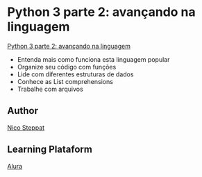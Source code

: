 # Python 3 parte 2: avançando na linguagem

[Python 3 parte 2: avançando na linguagem](https://cursos.alura.com.br/course/python-3-avancando-na-linguagem)
- Entenda mais como funciona esta linguagem popular
- Organize seu código com funções
- Lide com diferentes estruturas de dados
- Conhece as List comprehensions
- Trabalhe com arquivos

## Author
[Nico Steppat](https://www.linkedin.com/in/steppat/)

## Learning Plataform
[Alura](https://www.alura.com.br/)

